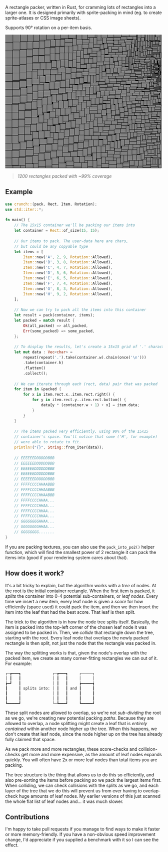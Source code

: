 A rectangle packer, written in Rust, for cramming lots of rectangles into a larger one. It is designed
primarily with sprite-packing in mind (eg. to create sprite-atlases or CSS image sheets).

Supports 90° rotation on a per-item basis.

![image of packed rectangles](https://raw.githubusercontent.com/ChevyRay/crunch-rs/master/packed.png)
> *1200 rectangles packed with ~99% coverage*

## Example
```rust
use crunch::{pack, Rect, Item, Rotation};
use std::iter::*;

fn main() {
    // The 15x15 container we'll be packing our items into
    let container = Rect::of_size(15, 15);

    // Our items to pack. The user-data here are chars,
    // but could be any copyable type
    let items = [
        Item::new('A', 2, 9, Rotation::Allowed),
        Item::new('B', 3, 8, Rotation::Allowed),
        Item::new('C', 4, 7, Rotation::Allowed),
        Item::new('D', 5, 6, Rotation::Allowed),
        Item::new('E', 6, 5, Rotation::Allowed),
        Item::new('F', 7, 4, Rotation::Allowed),
        Item::new('G', 8, 3, Rotation::Allowed),
        Item::new('H', 9, 2, Rotation::Allowed),
    ];

    // Now we can try to pack all the items into this container
    let result = pack(container, items);
    let packed = match result {
        Ok(all_packed) => all_packed,
        Err(some_packed) => some_packed,
    };

    // To display the results, let's create a 15x15 grid of '.' characters
    let mut data : Vec<char> =
        repeat(repeat('.').take(container.w).chain(once('\n')))
        .take(container.h)
        .flatten()
        .collect();

    // We can iterate through each (rect, data) pair that was packed
    for item in &packed {
        for x in item.rect.x..item.rect.right() {
            for y in item.rect.y..item.rect.bottom() {
                data[y * (container.w + 1) + x] = item.data;
            }
        }
    }

    // The items packed very efficiently, using 90% of the 15x15
    // container's space. You'll notice that some ('H', for example)
    // were able to rotate to fit.
    println!("{}", String::from_iter(data));

    // EEEEEEDDDDDDBBB
    // EEEEEEDDDDDDBBB
    // EEEEEEDDDDDDBBB
    // EEEEEEDDDDDDBBB
    // EEEEEEDDDDDDBBB
    // FFFFCCCCHHAABBB
    // FFFFCCCCHHAABBB
    // FFFFCCCCHHAABBB
    // FFFFCCCCHHAA...
    // FFFFCCCCHHAA...
    // FFFFCCCCHHAA...
    // FFFFCCCCHHAA...
    // GGGGGGGGHHAA...
    // GGGGGGGGHHAA...
    // GGGGGGGG.......
}
```

If you are packing textures, you can also use the `pack_into_po2()` helper
function, which will find the smallest power of 2 rectangle it can pack the
items into (good if your rendering system cares about that).

## How does it work?
It's a bit tricky to explain, but the algorithm works with a *tree* of nodes.
At the root is the initial container rectangle. When the first item is packed,
it *splits* the container into 0-4 potential sub-containers, or *leaf nodes*.
Every time we insert a new item, every leaf node is given a *score* for how
efficiently (space used) it could pack the item, and then we then insert the
item into the leaf that had the best score. That leaf is then split.

The trick to the algorithm is in how the node tree splits itself. Basically, the
item is packed into the top-left corner of the chosen leaf node it was assigned
to be packed in. Then, we *collide* that rectangle down the tree, starting with
the root. Every leaf node that overlaps the newly packed rectangle is then split,
not just the node that the rectangle was packed in.

The way the splitting works is that, given the node's overlap with the packed item,
we create as many corner-fitting rectangles we can out of it. For example:

```text
┌─┲━━━┓              ┌─┲━━━┓     ┌─────┐
│ ┃   ┃              │ ┃   ┃     │     │
┢━┛   ┃              │ ┃   ┃     ┢━━━━━┪
┃     ┃ splits into: │ ┃   ┃ and ┃     ┃
┃     ┃              │ ┃   ┃     ┃     ┃
┃     ┃              │ ┃   ┃     ┃     ┃
┗━━━━━┛              └─┺━━━┛     ┗━━━━━┛
```

These split nodes are allowed to overlap, so we're not *sub-dividing* the root as
we go, we're creating new potential packing *paths*. Because they are allowed to
overlap, a node splitting might create a leaf that is *entirely contained* within
another node higher up the tree. When this happens, we don't create that leaf node,
since the node higher up on the tree has already fully claimed that space.

As we pack more and more rectangles, these score-checks and collision-checks get
more and more expensive, as the amount of leaf nodes expands quickly. You will often
have 2x or more leaf nodes than total items you are packing.

The tree structure is the thing that allows us to do this so efficiently, and also
pre-sorting the items before packing so we pack the largest items first. When
colliding, we can check collisions with the splits as we go, and each layer of
the tree that we do this will prevent us from ever having to overlap-check huge
amounts of leaf nodes. My earlier versions of this just scanned the whole flat
list of leaf nodes and... it was much slower.

## Contributions
I'm happy to take pull requests if you manage to find ways to make it faster
or more memory-friendly. If you have a non-obvious speed improvement change,
I'd appreciate if you supplied a benchmark with it so I can see the effect.